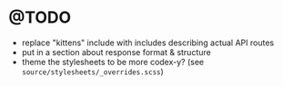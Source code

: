 # @TODO

- replace "kittens" include with includes describing actual API routes
- put in a section about response format & structure
- theme the stylesheets to be more codex-y? (see `source/stylesheets/_overrides.scss`)
